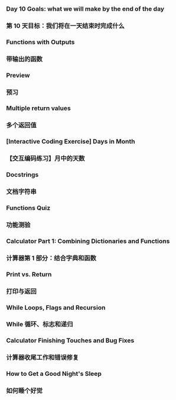 ### Day 10 Goals: what we will make by the end of the day
### 第 10 天目标：我们将在一天结束时完成什么

### Functions with Outputs
### 带输出的函数

### Preview
### 预习

### Multiple return values
### 多个返回值

### [Interactive Coding Exercise] Days in Month
### 【交互编码练习】月中的天数

### Docstrings
### 文档字符串

### Functions Quiz
### 功能测验

### Calculator Part 1: Combining Dictionaries and Functions
### 计算器第 1 部分：结合字典和函数

### Print vs. Return
### 打印与返回

### While Loops, Flags and Recursion
### While 循环、标志和递归

### Calculator Finishing Touches and Bug Fixes
### 计算器收尾工作和错误修复

### How to Get a Good Night's Sleep
### 如何睡个好觉


